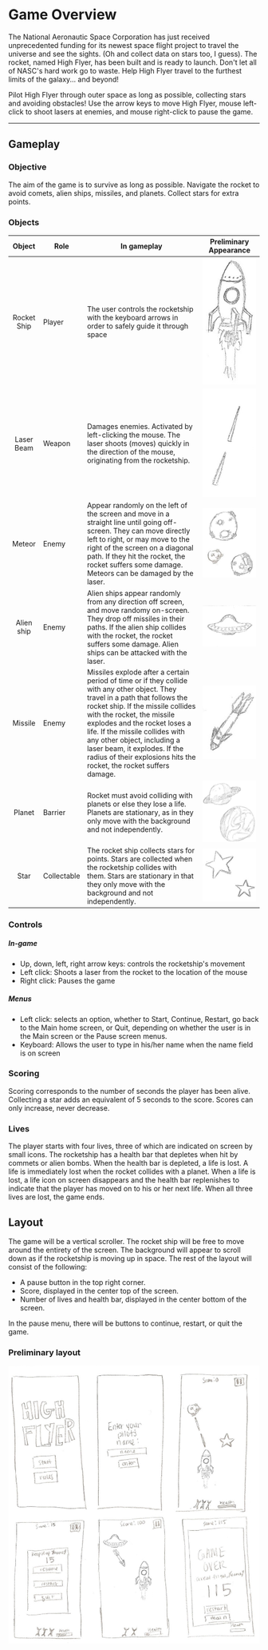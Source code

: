 # Game Overview
The National Aeronautic Space Corporation has just received unprecedented funding for its newest space flight project to travel the universe and see the sights. (Oh and collect data on stars too, I guess). The rocket, named High Flyer, has been built and is ready to launch. Don't let all of NASC's hard work go to waste. Help High Flyer travel to the furthest limits of the galaxy... and beyond!

Pilot High Flyer through outer space as long as possible, collecting stars and avoiding obstacles! Use the arrow keys to move High Flyer, mouse left-click to shoot lasers at enemies, and mouse right-click to pause the game.

----

## Gameplay

### Objective
The aim of the game is to survive as long as possible. Navigate the rocket to avoid comets, alien ships, missiles, and planets. Collect stars for extra points.

### Objects
| Object        | Role          | In gameplay          | Preliminary Appearance |
|:-------------:|---------------|----------------------|----------------------|
| Rocket Ship   | Player        | The user controls the rocketship with the keyboard arrows in order to safely guide it through space       | ![Rocket](images/rocket.jpg "Rocket Ship") |
| Laser Beam   | Weapon        | Damages enemies. Activated by left-clicking the mouse. The laser shoots (moves) quickly in the direction of the mouse, originating from the rocketship.| ![Laser beams](images/laser.jpg "Two laser beams") |
| Meteor        | Enemy         | Appear randomly on the left of the screen and move in a straight line until going off-screen. They can move directly left to right, or may move to the right of the screen on a diagonal path. If they hit the rocket, the rocket suffers some damage. Meteors can be damaged by the laser. | ![Meteors](images/meteor.jpg "Meteor") |
| Alien ship    | Enemy         | Alien ships appear randomly from any direction off screen, and move randomy on-screen. They drop off missiles in their paths. If the alien ship collides with the rocket, the rocket suffers some damage. Alien ships can be attacked with the laser. | ![Alien Ship](images/alien.jpg "Alien ship") |
| Missile        | Enemy        | Missiles explode after a certain period of time or if they collide with any other object. They travel in a path that follows the rocket ship. If the missile collides with the rocket, the missile explodes and the rocket loses a life. If the missile collides with any other object, including a laser beam, it explodes. If the radius of their explosions hits the rocket, the rocket suffers damage.  | ![Missile](images/missile.jpg "Missile") |
| Planet       | Barrier       | Rocket must avoid colliding with planets or else they lose a life. Planets are stationary, as in they only move with the background and not independently. | ![Planets](images/planets.jpg "Two planets") |
| Star        | Collectable   | The rocket ship collects stars for points. Stars are collected when the rocketship collides with them. Stars are stationary in that they only move with the background and not independently. | ![Star](images/stars.jpg "Two stars") |

### Controls

##### In-game
  * Up, down, left, right arrow keys: controls the rocketship's movement
  * Left click: Shoots a laser from the rocket to the location of the mouse
  * Right click: Pauses the game
  
##### Menus
  * Left click: selects an option, whether to Start, Continue, Restart, go back to the Main home screen, or Quit, depending on whether the user is in the Main screen or the Pause screen menus.
  * Keyboard: Allows the user to type in his/her name when the name field is on screen

###  Scoring
Scoring corresponds to the number of seconds the player has been alive. Collecting a star adds an equivalent of 5 seconds to the score. Scores can only increase, never decrease.

### Lives
The player starts with four lives, three of which are indicated on screen by small icons. The rocketship has a health bar that depletes when hit by commets or alien bombs. When the health bar is depleted, a life is lost. A life is immediately lost when the rocket collides with a planet. When a life is lost, a life icon on screen disappears and the health bar replenishes to indicate that the player has moved on to his or her next life.
When all three lives are lost, the game ends.

## Layout
The game will be a vertical scroller. The rocket ship will be free to move around the entirety of the screen. The background will appear to scroll down as if the rocketship is moving up in space. The rest of the layout will consist of the following:
  - A pause button in the top right corner. 
  - Score, displayed in the center top of the screen. 
  - Number of lives and health bar, displayed in the center bottom of the screen.

In the pause menu, there will be buttons to continue, restart, or quit the game.

### Preliminary layout

![Layouts](images/layout.jpg "Storyboarding High Flyer")

